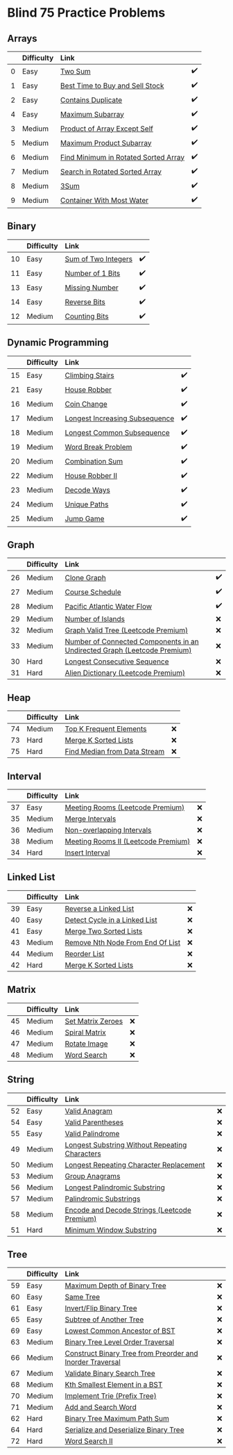 # Blind 75 Practice Problems
## Arrays

|    | Difficulty   | Link                                                                                                        |    |
|---:|:-------------|:------------------------------------------------------------------------------------------------------------|:---|
|  0 | Easy         | [Two Sum](https://leetcode.com/problems/two-sum/)                                                           | ✔️  |
|  1 | Easy         | [Best Time to Buy and Sell Stock](https://leetcode.com/problems/best-time-to-buy-and-sell-stock/)           | ✔️  |
|  2 | Easy         | [Contains Duplicate](https://leetcode.com/problems/contains-duplicate/)                                     | ✔️  |
|  4 | Easy         | [Maximum Subarray](https://leetcode.com/problems/maximum-subarray/)                                         | ✔️  |
|  3 | Medium       | [Product of Array Except Self](https://leetcode.com/problems/product-of-array-except-self/)                 | ✔️  |
|  5 | Medium       | [Maximum Product Subarray](https://leetcode.com/problems/maximum-product-subarray/)                         | ✔️  |
|  6 | Medium       | [Find Minimum in Rotated Sorted Array](https://leetcode.com/problems/find-minimum-in-rotated-sorted-array/) | ✔️  |
|  7 | Medium       | [Search in Rotated Sorted Array](https://leetcode.com/problems/search-in-rotated-sorted-array/)             | ✔️  |
|  8 | Medium       | [3Sum](https://leetcode.com/problems/3sum/)                                                                 | ✔️  |
|  9 | Medium       | [Container With Most Water](https://leetcode.com/problems/container-with-most-water/)                       | ✔️  |
## Binary

|    | Difficulty   | Link                                                                      |    |
|---:|:-------------|:--------------------------------------------------------------------------|:---|
| 10 | Easy         | [Sum of Two Integers](https://leetcode.com/problems/sum-of-two-integers/) | ✔️  |
| 11 | Easy         | [Number of 1 Bits](https://leetcode.com/problems/number-of-1-bits/)       | ✔️  |
| 13 | Easy         | [Missing Number](https://leetcode.com/problems/missing-number/)           | ✔️  |
| 14 | Easy         | [Reverse Bits](https://leetcode.com/problems/reverse-bits/)               | ✔️  |
| 12 | Medium       | [Counting Bits](https://leetcode.com/problems/counting-bits/)             | ✔️  |
## Dynamic Programming

|    | Difficulty   | Link                                                                                            |    |
|---:|:-------------|:------------------------------------------------------------------------------------------------|:---|
| 15 | Easy         | [Climbing Stairs](https://leetcode.com/problems/climbing-stairs/)                               | ✔️  |
| 21 | Easy         | [House Robber](https://leetcode.com/problems/house-robber/)                                     | ✔️  |
| 16 | Medium       | [Coin Change](https://leetcode.com/problems/coin-change/)                                       | ✔️  |
| 17 | Medium       | [Longest Increasing Subsequence](https://leetcode.com/problems/longest-increasing-subsequence/) | ✔️  |
| 18 | Medium       | [Longest Common Subsequence](https://leetcode.com/problems/longest-common-subsequence/)         | ✔️  |
| 19 | Medium       | [Word Break Problem](https://leetcode.com/problems/word-break/)                                 | ✔️  |
| 20 | Medium       | [Combination Sum](https://leetcode.com/problems/combination-sum/)                               | ✔️  |
| 22 | Medium       | [House Robber II](https://leetcode.com/problems/house-robber-ii/)                               | ✔️  |
| 23 | Medium       | [Decode Ways](https://leetcode.com/problems/decode-ways/)                                       | ✔️  |
| 24 | Medium       | [Unique Paths](https://leetcode.com/problems/unique-paths/)                                     | ✔️  |
| 25 | Medium       | [Jump Game](https://leetcode.com/problems/jump-game/)                                           | ✔️  |
## Graph

|    | Difficulty   | Link                                                                                                                                                             |    |
|---:|:-------------|:-----------------------------------------------------------------------------------------------------------------------------------------------------------------|:---|
| 26 | Medium       | [Clone Graph](https://leetcode.com/problems/clone-graph/)                                                                                                        | ✔️  |
| 27 | Medium       | [Course Schedule](https://leetcode.com/problems/course-schedule/)                                                                                                | ✔️  |
| 28 | Medium       | [Pacific Atlantic Water Flow](https://leetcode.com/problems/pacific-atlantic-water-flow/)                                                                        | ✔️  |
| 29 | Medium       | [Number of Islands](https://leetcode.com/problems/number-of-islands/)                                                                                            | ❌ |
| 32 | Medium       | [Graph Valid Tree (Leetcode Premium)](https://leetcode.com/problems/graph-valid-tree/)                                                                           | ❌ |
| 33 | Medium       | [Number of Connected Components in an Undirected Graph (Leetcode Premium)](https://leetcode.com/problems/number-of-connected-components-in-an-undirected-graph/) | ❌ |
| 30 | Hard         | [Longest Consecutive Sequence](https://leetcode.com/problems/longest-consecutive-sequence/)                                                                      | ❌ |
| 31 | Hard         | [Alien Dictionary (Leetcode Premium)](https://leetcode.com/problems/alien-dictionary/)                                                                           | ❌ |
## Heap

|    | Difficulty   | Link                                                                                        |    |
|---:|:-------------|:--------------------------------------------------------------------------------------------|:---|
| 74 | Medium       | [Top K Frequent Elements](https://leetcode.com/problems/top-k-frequent-elements/)           | ❌ |
| 73 | Hard         | [Merge K Sorted Lists](https://leetcode.com/problems/merge-k-sorted-lists/)                 | ❌ |
| 75 | Hard         | [Find Median from Data Stream](https://leetcode.com/problems/find-median-from-data-stream/) | ❌ |
## Interval

|    | Difficulty   | Link                                                                                   |    |
|---:|:-------------|:---------------------------------------------------------------------------------------|:---|
| 37 | Easy         | [Meeting Rooms (Leetcode Premium)](https://leetcode.com/problems/meeting-rooms/)       | ❌ |
| 35 | Medium       | [Merge Intervals](https://leetcode.com/problems/merge-intervals/)                      | ❌ |
| 36 | Medium       | [Non-overlapping Intervals](https://leetcode.com/problems/non-overlapping-intervals/)  | ❌ |
| 38 | Medium       | [Meeting Rooms II (Leetcode Premium)](https://leetcode.com/problems/meeting-rooms-ii/) | ❌ |
| 34 | Hard         | [Insert Interval](https://leetcode.com/problems/insert-interval/)                      | ❌ |
## Linked List

|    | Difficulty   | Link                                                                                                |    |
|---:|:-------------|:----------------------------------------------------------------------------------------------------|:---|
| 39 | Easy         | [Reverse a Linked List](https://leetcode.com/problems/reverse-linked-list/)                         | ❌ |
| 40 | Easy         | [Detect Cycle in a Linked List](https://leetcode.com/problems/linked-list-cycle/)                   | ❌ |
| 41 | Easy         | [Merge Two Sorted Lists](https://leetcode.com/problems/merge-two-sorted-lists/)                     | ❌ |
| 43 | Medium       | [Remove Nth Node From End Of List](https://leetcode.com/problems/remove-nth-node-from-end-of-list/) | ❌ |
| 44 | Medium       | [Reorder List](https://leetcode.com/problems/reorder-list/)                                         | ❌ |
| 42 | Hard         | [Merge K Sorted Lists](https://leetcode.com/problems/merge-k-sorted-lists/)                         | ❌ |
## Matrix

|    | Difficulty   | Link                                                                  |    |
|---:|:-------------|:----------------------------------------------------------------------|:---|
| 45 | Medium       | [Set Matrix Zeroes](https://leetcode.com/problems/set-matrix-zeroes/) | ❌ |
| 46 | Medium       | [Spiral Matrix](https://leetcode.com/problems/spiral-matrix/)         | ❌ |
| 47 | Medium       | [Rotate Image](https://leetcode.com/problems/rotate-image/)           | ❌ |
| 48 | Medium       | [Word Search](https://leetcode.com/problems/word-search/)             | ❌ |
## String

|    | Difficulty   | Link                                                                                                                            |    |
|---:|:-------------|:--------------------------------------------------------------------------------------------------------------------------------|:---|
| 52 | Easy         | [Valid Anagram](https://leetcode.com/problems/valid-anagram/)                                                                   | ❌ |
| 54 | Easy         | [Valid Parentheses](https://leetcode.com/problems/valid-parentheses/)                                                           | ❌ |
| 55 | Easy         | [Valid Palindrome](https://leetcode.com/problems/valid-palindrome/)                                                             | ❌ |
| 49 | Medium       | [Longest Substring Without Repeating Characters](https://leetcode.com/problems/longest-substring-without-repeating-characters/) | ❌ |
| 50 | Medium       | [Longest Repeating Character Replacement](https://leetcode.com/problems/longest-repeating-character-replacement/)               | ❌ |
| 53 | Medium       | [Group Anagrams](https://leetcode.com/problems/group-anagrams/)                                                                 | ❌ |
| 56 | Medium       | [Longest Palindromic Substring](https://leetcode.com/problems/longest-palindromic-substring/)                                   | ❌ |
| 57 | Medium       | [Palindromic Substrings](https://leetcode.com/problems/palindromic-substrings/)                                                 | ❌ |
| 58 | Medium       | [Encode and Decode Strings (Leetcode Premium)](https://leetcode.com/problems/encode-and-decode-strings/)                        | ❌ |
| 51 | Hard         | [Minimum Window Substring](https://leetcode.com/problems/minimum-window-substring/)                                             | ❌ |
## Tree

|    | Difficulty   | Link                                                                                                                                                  |    |
|---:|:-------------|:------------------------------------------------------------------------------------------------------------------------------------------------------|:---|
| 59 | Easy         | [Maximum Depth of Binary Tree](https://leetcode.com/problems/maximum-depth-of-binary-tree/)                                                           | ❌ |
| 60 | Easy         | [Same Tree](https://leetcode.com/problems/same-tree/)                                                                                                 | ❌ |
| 61 | Easy         | [Invert/Flip Binary Tree](https://leetcode.com/problems/invert-binary-tree/)                                                                          | ❌ |
| 65 | Easy         | [Subtree of Another Tree](https://leetcode.com/problems/subtree-of-another-tree/)                                                                     | ❌ |
| 69 | Easy         | [Lowest Common Ancestor of BST](https://leetcode.com/problems/lowest-common-ancestor-of-a-binary-search-tree/)                                        | ❌ |
| 63 | Medium       | [Binary Tree Level Order Traversal](https://leetcode.com/problems/binary-tree-level-order-traversal/)                                                 | ❌ |
| 66 | Medium       | [Construct Binary Tree from Preorder and Inorder Traversal](https://leetcode.com/problems/construct-binary-tree-from-preorder-and-inorder-traversal/) | ❌ |
| 67 | Medium       | [Validate Binary Search Tree](https://leetcode.com/problems/validate-binary-search-tree/)                                                             | ❌ |
| 68 | Medium       | [Kth Smallest Element in a BST](https://leetcode.com/problems/kth-smallest-element-in-a-bst/)                                                         | ❌ |
| 70 | Medium       | [Implement Trie (Prefix Tree)](https://leetcode.com/problems/implement-trie-prefix-tree/)                                                             | ❌ |
| 71 | Medium       | [Add and Search Word](https://leetcode.com/problems/add-and-search-word-data-structure-design/)                                                       | ❌ |
| 62 | Hard         | [Binary Tree Maximum Path Sum](https://leetcode.com/problems/binary-tree-maximum-path-sum/)                                                           | ❌ |
| 64 | Hard         | [Serialize and Deserialize Binary Tree](https://leetcode.com/problems/serialize-and-deserialize-binary-tree/)                                         | ❌ |
| 72 | Hard         | [Word Search II](https://leetcode.com/problems/word-search-ii/)                                                                                       | ❌ |
